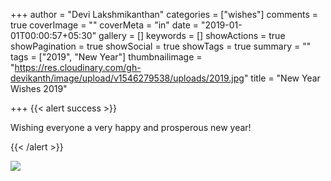 +++
author = "Devi Lakshmikanthan"
categories = ["wishes"]
comments = true
coverImage = ""
coverMeta = "in"
date = "2019-01-01T00:00:57+05:30"
gallery = []
keywords = []
showActions = true
showPagination = true
showSocial = true
showTags = true
summary = ""
tags = ["2019", "New Year"]
thumbnailimage = "https://res.cloudinary.com/gh-devikanth/image/upload/v1546279538/uploads/2019.jpg"
title = "New Year Wishes 2019"

+++
{{< alert success >}} 

Wishing everyone a very happy and prosperous new year!

 {{< /alert >}}

![](https://res.cloudinary.com/gh-devikanth/image/upload/v1546278981/uploads/2018_2019_600px%5B1%5D.png)